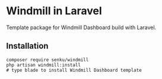 # Windmill in Laravel

Template package for Windmill Dashboard build with Laravel.

## Installation

```
composer require senku/windmill
php artisan windmill:install
# type blade to install Windmill Dashboard template
```